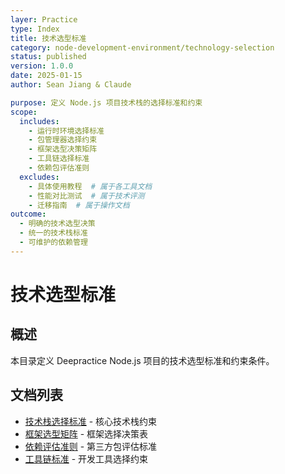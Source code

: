 ```yaml
---
layer: Practice
type: Index
title: 技术选型标准
category: node-development-environment/technology-selection
status: published
version: 1.0.0
date: 2025-01-15
author: Sean Jiang & Claude

purpose: 定义 Node.js 项目技术栈的选择标准和约束
scope:
  includes:
    - 运行时环境选择标准
    - 包管理器选择约束
    - 框架选型决策矩阵
    - 工具链选择标准
    - 依赖包评估准则
  excludes:
    - 具体使用教程  # 属于各工具文档
    - 性能对比测试  # 属于技术评测
    - 迁移指南  # 属于操作文档
outcome:
  - 明确的技术选型决策
  - 统一的技术栈标准
  - 可维护的依赖管理
---
```


# 技术选型标准

## 概述

本目录定义 Deepractice Node.js 项目的技术选型标准和约束条件。

## 文档列表

- [技术栈选择标准](./technology-stack-standard.md) - 核心技术栈约束
- [框架选型矩阵](./framework-selection-matrix.md) - 框架选择决策表
- [依赖评估准则](./dependency-evaluation-criteria.md) - 第三方包评估标准
- [工具链标准](./toolchain-standard.md) - 开发工具选择约束